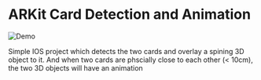 # ARKit Card Detection and Animation
![Demo](https://user-images.githubusercontent.com/1845648/67168162-5f1d3f00-f356-11e9-8e7e-134362c69255.GIF)

Simple IOS project which detects the two cards and overlay a spining 3D object to it. And when two cards are phscially close to each other (< 10cm), the two 3D objects will have an animation
